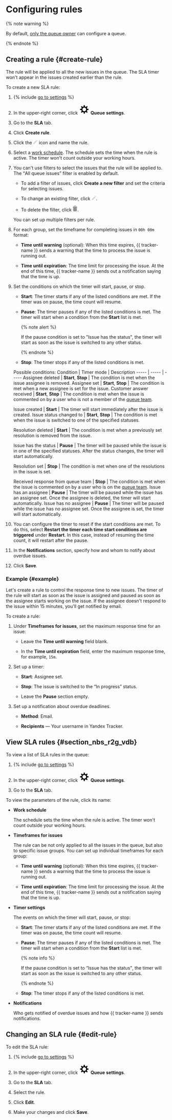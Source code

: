 # Configuring rules

{% note warning %}

By default, [only the queue owner](queue-access.md) can configure a queue.

{% endnote %}

## Creating a rule {#create-rule}

The rule will be applied to all the new issues in the queue. The SLA timer won't appear in the issues created earlier than the rule.

To create a new SLA rule:

1. {% include [go to settings](../../_includes/tracker/transition-page.md) %}

1. In the upper-right corner, click ![](../../_assets/tracker/svg/queue-settings.svg) **Queue settings**.

1. Go to the **SLA** tab.

1. Click **Create rule**.

1. Click the ![](../../_assets/tracker/icon-edit.png
   ) icon and name the rule.

1. Select a [work schedule](schedule.md). The schedule sets the time when the rule is active. The timer won't count outside your working hours.

1. You can't use filters to select the issues that the rule will be applied to. The <q>All queue issues</q> filter is enabled by default.

   * To add a filter of issues, click **Create a new filter** and set the criteria for selecting issues.

   * To change an existing filter, click ![](../../_assets/tracker/icon-edit.png
      ).

   * To delete the filter, click ![](../../_assets/tracker/icon-delete.png).

   You can set up multiple filters per rule.

1. For each group, set the timeframe for completing issues in `00h 00m` format:

   * **Time until warning** (optional): When this time expires, {{ tracker-name }} sends a warning that the time to process the issue is running out.

   * **Time until expiration**: The time limit for processing the issue. At the end of this time, {{ tracker-name }} sends out a notification saying that the time is up.

1. Set the conditions on which the timer will start, pause, or stop.

   * **Start**: The timer starts if any of the listed conditions are met. If the timer was on pause, the time count will resume.

   * **Pause**: The timer pauses if any of the listed conditions is met. The timer will start when a condition from the **Start** list is met.

      {% note alert %}

      If the pause condition is set to "Issue has the status", the timer will start as soon as the issue is switched to any other status.

      {% endnote %}

   * **Stop**: The timer stops if any of the listed conditions is met.

   Possible conditions:
   Condition | Timer mode | Description
   ----- | ----- | -----
   Assignee deleted | **Start**, **Stop** | The condition is met when the issue assignee is removed.
   Assignee set | **Start**, **Stop** | The condition is met when a new assignee is set for the issue.
   Customer answer received | **Start**, **Stop** | The condition is met when the issue is commented on by a user who is not a member of the [queue team](queue-team.md).

   Issue created | **Start** | The timer will start immediately after the issue is created.
   Issue status changed to | **Start**, **Stop** | The condition is met when the issue is switched to one of the specified statuses.

   Resolution deleted | **Start** | The condition is met when a previously set resolution is removed from the issue.

   Issue has the status | **Pause** | The timer will be paused while the issue is in one of the specified statuses. After the status changes, the timer will start automatically.

   Resolution set | **Stop** | The condition is met when one of the resolutions in the issue is set.

   Received response from queue team | **Stop** | The condition is met when the issue is commented on by a user who is on the [queue team](queue-team.md).
   Issue has an assignee | **Pause** | The timer will be paused while the issue has an assignee set. Once the assignee is deleted, the timer will start automatically.
   Issue has no assignee | **Pause** | The timer will be paused while the issue has no assignee set. Once the assignee is set, the timer will start automatically.

1. You can configure the timer to reset if the start conditions are met. To do this, select **Restart the timer each time start conditions are triggered** under **Restart**. In this case, instead of resuming the time count, it will restart after the pause.

1. In the **Notifications** section, specify how and whom to notify about overdue issues.

1. Click **Save**.

### Example {#example}

Let's create a rule to control the response time to new issues. The timer of the rule will start as soon as the issue is assigned and paused as soon as the assignee starts working on the issue. If the assignee doesn't respond to the issue within 15 minutes, you'll get notified by email.

To create a rule:

1. Under **Timeframes for issues**, set the maximum response time for an issue:
   * Leave the **Time until warning** field blank.

   * In the **Time until expiration** field, enter the maximum response time, for example, `15m`.

1. Set up a timer:
   * **Start**: Assignee set.

   * **Stop**: The issue is switched to the <q>In progress</q> status.

   * Leave the **Pause** section empty.

1. Set up a notification about overdue deadlines.
   * **Method**: Email.

   * **Recipients** — Your username in Yandex Tracker.

## View SLA rules {#section_nbs_r2g_vdb}

To view a list of SLA rules in the queue:

1. {% include [go to settings](../../_includes/tracker/transition-page.md) %}

1. In the upper-right corner, click ![](../../_assets/tracker/svg/queue-settings.svg) **Queue settings**.

1. Go to the **SLA** tab.

To view the parameters of the rule, click its name:

* **Work schedule**

   The schedule sets the time when the rule is active. The timer won't count outside your working hours.

* **Timeframes for issues**

   The rule can be not only applied to all the issues in the queue, but also to specific issue groups. You can set up individual timeframes for each group:

   * **Time until warning** (optional): When this time expires, {{ tracker-name }} sends a warning that the time to process the issue is running out.

   * **Time until expiration**: The time limit for processing the issue. At the end of this time, {{ tracker-name }} sends out a notification saying that the time is up.

* **Timer settings**

   The events on which the timer will start, pause, or stop:

   * **Start**: The timer starts if any of the listed conditions are met. If the timer was on pause, the time count will resume.

   * **Pause**: The timer pauses if any of the listed conditions is met. The timer will start when a condition from the **Start** list is met.

      {% note info %}

      If the pause condition is set to <q>Issue has the status</q>, the timer will start as soon as the issue is switched to any other status.

      {% endnote %}

   * **Stop**: The timer stops if any of the listed conditions is met.

* **Notifications**

   Who gets notified of overdue issues and how {{ tracker-name }} sends notifications.

## Changing an SLA rule {#edit-rule}

To edit the SLA rule:

1. {% include [go to settings](../../_includes/tracker/transition-page.md) %}

1. In the upper-right corner, click ![](../../_assets/tracker/svg/queue-settings.svg) **Queue settings**.

1. Go to the **SLA** tab.

1. Select the rule.

1. Click **Edit**.

1. Make your changes and click **Save**.
